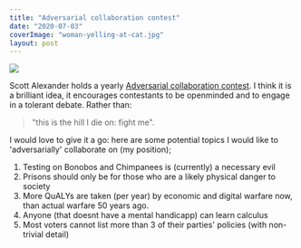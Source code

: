 ```yaml
---
title: "Adversarial collaboration contest"
date: "2020-07-03"
coverImage: "woman-yelling-at-cat.jpg"
layout: post
---
```


![]({{site.baseurl}}/images/{{page.coverImage}})

Scott Alexander holds a yearly [Adversarial collaboration contest](https://slatestarcodex.com/2019/07/24/adversarial-collaboration-contest-2019/). I think it is a brilliant idea, it encourages contestants to be openminded and to engage in a tolerant debate. Rather than:

> "this is the hill I die on: fight me".

I would love to give it a go: here are some potential topics I would like to 'adversarially' collaborate on (my position);

1. Testing on Bonobos and Chimpanees is (currently) a necessary evil
2. Prisons should only be for those who are a likely physical danger to society
3. More QuALYs are taken (per year) by economic and digital warfare now, than actual warfare 50 years ago.
4. Anyone (that doesnt have a mental handicapp) can learn calculus
5. Most voters cannot list more than 3 of their parties' policies (with non-trivial detail)
